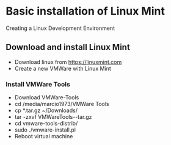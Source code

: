 # Basic installation of Linux Mint
Creating a Linux Development Environment

## Download and install Linux Mint
* Download linux from https://linuxmint.com
* Create a new VMWare with Linux Mint

### Install VMWare Tools
  
* Download VMWare-Tools
* cd /media/marcio1973/VMWare Tools
* cp *.tar.gz ~/Downloads/
* tar -zxvf VMWareTools-<version>-tar.gz
* cd vmware-tools-distrib/
* sudo ./vmware-install.pl
* Reboot virtual machine
